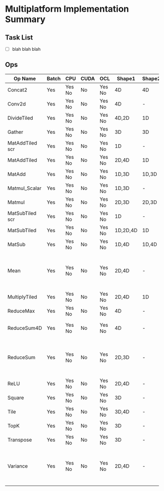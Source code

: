 # Multiplatform Implementation Summary

## Task List
- [ ] blah blah blah


## Ops
Op Name | Batch | CPU | CUDA | OCL | Shape1 | Shape2 | Comb | Sett1 | Val1 | Sett2 | Val2 | Notes |
--- | --- | --- | --- | --- | --- | --- | --- | --- | --- | --- | --- |  --- |
Concat2        |Yes|Yes No|No|Yes No|4D|4D|-|Concat2|3| |-|--
Conv2d         |Yes|Yes No|No|Yes No|4D|-|-|overrideDim2|-1| |-|--
DivideTiled    |Yes|Yes No|No|Yes No|4D,2D|1D|-| |-| |-|--
Gather         |Yes|Yes No|No|Yes No|3D|3D|-|indices_axis|1| |-|--
MatAddTiled scr|Yes|Yes No|No|Yes No|1D|-|-| |-| |-|--
MatAddTiled    |Yes|Yes No|No|Yes No|2D,4D|1D|-| |-| |-|--
MatAdd         |Yes|Yes No|No|Yes No|1D,3D|1D,3D|-| |-| |-|--
Matmul_Scalar  |Yes|Yes No|No|Yes No|1D,3D|-|-| |-| |-|--
Matmul         |Yes|Yes No|No|Yes No|2D,3D|2D,3D|-| |-| |-|--
MatSubTiled scr|Yes|Yes No|No|Yes No|1D|-|-| |-| |-|--
MatSubTiled    |Yes|Yes No|No|Yes No|1D,2D,4D|1D|-| |-| |-|--
MatSub         |Yes|Yes No|No|Yes No|1D,4D|1D,4D|-| |-| |-|--
Mean           |Yes|Yes No|No|Yes No|2D,4D|-|{1-0-0-0}, {1-1-1-0}| |-| |-|--
MultiplyTiled  |Yes|Yes No|No|Yes No|2D,4D|1D|-| |-| |-|--
ReduceMax      |Yes|Yes No|No|Yes No|4D|-|-|reductionDim|1,2| |-|--
ReduceSum4D    |Yes|Yes No|No|Yes No|4D|-|{1-1-1-0}| |-| |-|--
ReduceSum      |Yes|Yes No|No|Yes No|2D,3D|-|{3D: 0-0-1}, {2D: 0-1-0}| |-| |-|--
ReLU           |Yes|Yes No|No|Yes No|2D,4D|-|-| |-| |-|--
Square         |Yes|Yes No|No|Yes No|3D|-|-| |-| |-|--
Tile           |Yes|Yes No|No|Yes No|3D,4D|-|-|tileAxis|1,2|tileCount|20,1024|--
TopK           |Yes|Yes No|No|Yes No|3D|-|-|axis|2|k|20|--
Transpose      |Yes|Yes No|No|Yes No|3D|-|-| |-| |-|--
Variance       |Yes|Yes No|No|Yes No|2D,4D|-|{2D: 1-0-0-0}, {4D: 1-1-1-0}| |-| |-|--

